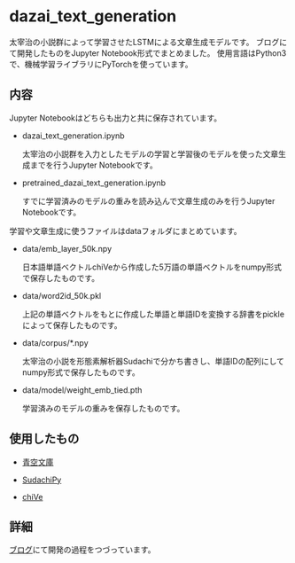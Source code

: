 # dazai_text_generation

太宰治の小説群によって学習させたLSTMによる文章生成モデルです。
ブログにて開発したものをJupyter Notebook形式でまとめました。
使用言語はPython3で、機械学習ライブラリにPyTorchを使っています。

## 内容

Jupyter Notebookはどちらも出力と共に保存されています。

- dazai_text_generation.ipynb

    太宰治の小説群を入力としたモデルの学習と学習後のモデルを使った文章生成までを行うJupyter Notebookです。

- pretrained_dazai_text_generation.ipynb

    すでに学習済みのモデルの重みを読み込んで文章生成のみを行うJupyter Notebookです。

学習や文章生成に使うファイルはdataフォルダにまとめています。

- data/emb_layer_50k.npy

    日本語単語ベクトルchiVeから作成した5万語の単語ベクトルをnumpy形式で保存したものです。

- data/word2id_50k.pkl

    上記の単語ベクトルをもとに作成した単語と単語IDを変換する辞書をpickleによって保存したものです。

- data/corpus/*.npy

    太宰治の小説を形態素解析器Sudachiで分かち書きし、単語IDの配列にしてnumpy形式で保存したものです。

- data/model/weight_emb_tied.pth

    学習済みのモデルの重みを保存したものです。

## 使用したもの

- [青空文庫](https://www.aozora.gr.jp/index_pages/person35.html)

- [SudachiPy](https://github.com/WorksApplications/SudachiPy)

- [chiVe](https://github.com/WorksApplications/chiVe)

## 詳細

[ブログ](http://mitaka.boo.jp/search/?q=RNN%E3%81%A7%E6%96%87%E7%AB%A0%E7%94%9F%E6%88%90)にて開発の過程をつづっています。
